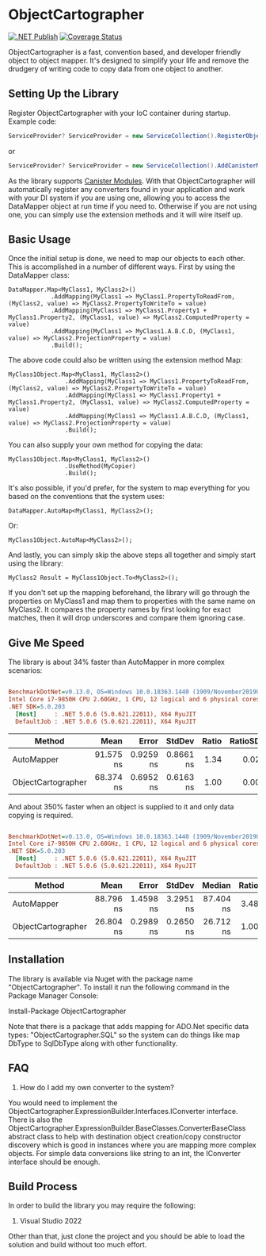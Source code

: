 # ObjectCartographer

[![.NET Publish](https://github.com/JaCraig/ObjectCartographer/actions/workflows/dotnet-publish.yml/badge.svg)](https://github.com/JaCraig/ObjectCartographer/actions/workflows/dotnet-publish.yml) [![Coverage Status](https://coveralls.io/repos/github/JaCraig/ObjectCartographer/badge.svg?branch=main)](https://coveralls.io/github/JaCraig/ObjectCartographer?branch=main)

ObjectCartographer is a fast, convention based, and developer friendly object to object mapper. It's designed to simplify your life and remove the drudgery of writing code to copy data from one object to another.

## Setting Up the Library

Register ObjectCartographer with your IoC container during startup. Example code:

   ```csharp
   ServiceProvider? ServiceProvider = new ServiceCollection().RegisterObjectCartographer()?.BuildServiceProvider();
   ```

or

   ```csharp
   ServiceProvider? ServiceProvider = new ServiceCollection().AddCanisterModules()?.BuildServiceProvider();
   ```

As the library supports [Canister Modules](https://github.com/JaCraig/Canister). With that ObjectCartographer will automatically register any converters found in your application and work with your DI system if you are using one, allowing you to access the DataMapper object at run time if you need to. Otherwise if you are not using one, you can simply use the extension methods and it will wire itself up.

## Basic Usage

Once the initial setup is done, we need to map our objects to each other. This is accomplished in a number of different ways. First by using the DataMapper class:

    DataMapper.Map<MyClass1, MyClass2>()
                .AddMapping(MyClass1 => MyClass1.PropertyToReadFrom, (MyClass2, value) => MyClass2.PropertyToWriteTo = value)
                .AddMapping(MyClass1 => MyClass1.Property1 + MyClass1.Property2, (MyClass1, value) => MyClass2.ComputedProperty = value)
                .AddMapping(MyClass1 => MyClass1.A.B.C.D, (MyClass1, value) => MyClass2.ProjectionProperty = value)
                .Build();

The above code could also be written using the extension method Map:

    MyClass1Object.Map<MyClass1, MyClass2>()
                    .AddMapping(MyClass1 => MyClass1.PropertyToReadFrom, (MyClass2, value) => MyClass2.PropertyToWriteTo = value)
                    .AddMapping(MyClass1 => MyClass1.Property1 + MyClass1.Property2, (MyClass1, value) => MyClass2.ComputedProperty = value)
                    .AddMapping(MyClass1 => MyClass1.A.B.C.D, (MyClass1, value) => MyClass2.ProjectionProperty = value)
                    .Build();
					
You can also supply your own method for copying the data:

    MyClass1Object.Map<MyClass1, MyClass2>()
                    .UseMethod(MyCopier)
                    .Build();

It's also possible, if you'd prefer, for the system to map everything for you based on the conventions that the system uses:

    DataMapper.AutoMap<MyClass1, MyClass2>();

Or:

    MyClass1Object.AutoMap<MyClass2>();

And lastly, you can simply skip the above steps all together and simply start using the library:

    MyClass2 Result = MyClass1Object.To<MyClass2>();

If you don't set up the mapping beforehand, the library will go through the properties on MyClass1 and map them to properties with the same name on MyClass2. It compares the property names by first looking for exact matches, then it will drop underscores and compare them ignoring case.

## Give Me Speed

The library is about 34% faster than AutoMapper in more complex scenarios:

``` ini

BenchmarkDotNet=v0.13.0, OS=Windows 10.0.18363.1440 (1909/November2019Update/19H2)
Intel Core i7-9850H CPU 2.60GHz, 1 CPU, 12 logical and 6 physical cores
.NET SDK=5.0.203
  [Host]     : .NET 5.0.6 (5.0.621.22011), X64 RyuJIT
  DefaultJob : .NET 5.0.6 (5.0.621.22011), X64 RyuJIT


```
|                            Method |      Mean |     Error |    StdDev | Ratio | RatioSD | Rank |
|---------------------------------- |----------:|----------:|----------:|------:|--------:|-----:|
|                        AutoMapper | 91.575 ns | 0.9259 ns | 0.8661 ns |  1.34 |    0.02 |    2 |
|                ObjectCartographer | 68.374 ns | 0.6952 ns | 0.6163 ns |  1.00 |    0.00 |    1 |

And about 350% faster when an object is supplied to it and only data copying is required.

``` ini

BenchmarkDotNet=v0.13.0, OS=Windows 10.0.18363.1440 (1909/November2019Update/19H2)
Intel Core i7-9850H CPU 2.60GHz, 1 CPU, 12 logical and 6 physical cores
.NET SDK=5.0.203
  [Host]     : .NET 5.0.6 (5.0.621.22011), X64 RyuJIT
  DefaultJob : .NET 5.0.6 (5.0.621.22011), X64 RyuJIT


```
|             Method |      Mean |     Error |    StdDev |    Median | Ratio | RatioSD | Rank |
|------------------- |----------:|----------:|----------:|----------:|------:|--------:|-----:|
|         AutoMapper | 88.796 ns | 1.4598 ns | 3.2951 ns | 87.404 ns |  3.48 |    0.16 |    2 |
| ObjectCartographer | 26.804 ns | 0.2989 ns | 0.2650 ns | 26.712 ns |  1.00 |    0.00 |    1 |

## Installation

The library is available via Nuget with the package name "ObjectCartographer". To install it run the following command in the Package Manager Console:

Install-Package ObjectCartographer

Note that there is a package that adds mapping for ADO.Net specific data types: "ObjectCartographer.SQL" so the system can do things like map DbType to SqlDbType along with other functionality.

## FAQ

1. How do I add my own converter to the system?

You would need to implement the ObjectCartographer.ExpressionBuilder.Interfaces.IConverter interface. There is also the ObjectCartographer.ExpressionBuilder.BaseClasses.ConverterBaseClass abstract class to help with destination object creation/copy constructor discovery which is good in instances where you are mapping more complex objects. For simple data conversions like string to an int, the IConverter interface should be enough.

## Build Process

In order to build the library you may require the following:

1. Visual Studio 2022

Other than that, just clone the project and you should be able to load the solution and build without too much effort.
